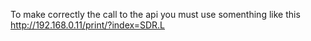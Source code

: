 To make correctly the call to the api you must use somenthing like this
http://192.168.0.11/print/?index=SDR.L
